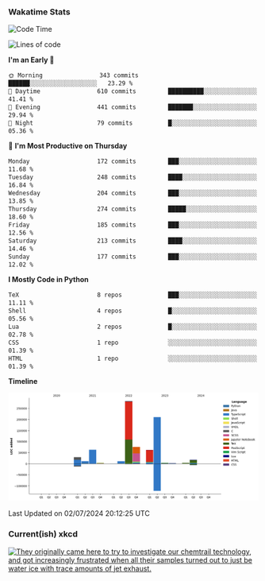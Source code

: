 ### Wakatime Stats
<!--START_SECTION:waka-->
![Code Time](http://img.shields.io/badge/Code%20Time-2%2C676%20hrs%2010%20mins-blue)

![Lines of code](https://img.shields.io/badge/From%20Hello%20World%20I%27ve%20Written-775.9%20thousand%20lines%20of%20code-blue)

**I'm an Early 🐤** 

```text
🌞 Morning                343 commits         ██████░░░░░░░░░░░░░░░░░░░   23.29 % 
🌆 Daytime                610 commits         ██████████░░░░░░░░░░░░░░░   41.41 % 
🌃 Evening                441 commits         ███████░░░░░░░░░░░░░░░░░░   29.94 % 
🌙 Night                  79 commits          █░░░░░░░░░░░░░░░░░░░░░░░░   05.36 % 
```
📅 **I'm Most Productive on Thursday** 

```text
Monday                   172 commits         ███░░░░░░░░░░░░░░░░░░░░░░   11.68 % 
Tuesday                  248 commits         ████░░░░░░░░░░░░░░░░░░░░░   16.84 % 
Wednesday                204 commits         ███░░░░░░░░░░░░░░░░░░░░░░   13.85 % 
Thursday                 274 commits         █████░░░░░░░░░░░░░░░░░░░░   18.60 % 
Friday                   185 commits         ███░░░░░░░░░░░░░░░░░░░░░░   12.56 % 
Saturday                 213 commits         ████░░░░░░░░░░░░░░░░░░░░░   14.46 % 
Sunday                   177 commits         ███░░░░░░░░░░░░░░░░░░░░░░   12.02 % 
```


**I Mostly Code in Python** 

```text
TeX                      8 repos             ███░░░░░░░░░░░░░░░░░░░░░░   11.11 % 
Shell                    4 repos             █░░░░░░░░░░░░░░░░░░░░░░░░   05.56 % 
Lua                      2 repos             █░░░░░░░░░░░░░░░░░░░░░░░░   02.78 % 
CSS                      1 repo              ░░░░░░░░░░░░░░░░░░░░░░░░░   01.39 % 
HTML                     1 repo              ░░░░░░░░░░░░░░░░░░░░░░░░░   01.39 % 
```



**Timeline**

![Lines of Code chart](https://raw.githubusercontent.com/joshuajeschek/joshuajeschek/main/assets/bar_graph.png)


 Last Updated on 02/07/2024 20:12:25 UTC
<!--END_SECTION:waka-->

### Current(ish) xkcd
<a id="xkcd-a" title="They originally came here to try to investigate our chemtrail technology, and got increasingly frustrated when all their samples turned out to just be water ice with trace amounts of jet exhaust." href="https://www.xkcd.com" target="_blank">
        <img align="center" id="xkcd-img" src="https://imgs.xkcd.com/comics/alien_theories.png" alt="They originally came here to try to investigate our chemtrail technology, and got increasingly frustrated when all their samples turned out to just be water ice with trace amounts of jet exhaust." height=300 />
</a>
